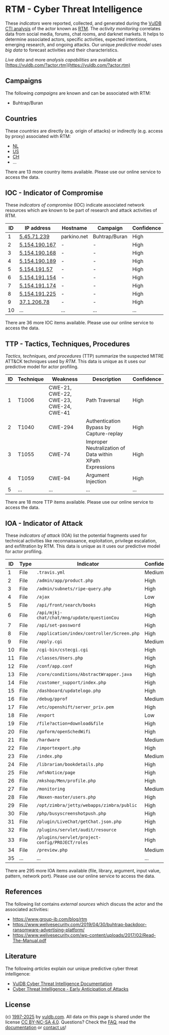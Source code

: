 # RTM - Cyber Threat Intelligence

These _indicators_ were reported, collected, and generated during the [VulDB CTI analysis](https://vuldb.com/?kb.cti) of the actor known as [RTM](https://vuldb.com/?actor.rtm). The _activity monitoring_ correlates data from social media, forums, chat rooms, and darknet markets. It helps to determine associated actors, specific activities, expected intentions, emerging research, and ongoing attacks. Our unique _predictive model_ uses _big data_ to forecast activities and their characteristics.

_Live data_ and more _analysis capabilities_ are available at [https://vuldb.com/?actor.rtm](https://vuldb.com/?actor.rtm)

## Campaigns

The following _campaigns_ are known and can be associated with RTM:

* Buhtrap/Buran

## Countries

These _countries_ are directly (e.g. origin of attacks) or indirectly (e.g. access by proxy) associated with RTM:

* [NL](https://vuldb.com/?country.nl)
* [US](https://vuldb.com/?country.us)
* [CH](https://vuldb.com/?country.ch)
* ...

There are 13 more country items available. Please use our online service to access the data.

## IOC - Indicator of Compromise

These _indicators of compromise_ (IOC) indicate associated network resources which are known to be part of research and attack activities of RTM.

ID | IP address | Hostname | Campaign | Confidence
-- | ---------- | -------- | -------- | ----------
1 | [5.45.71.239](https://vuldb.com/?ip.5.45.71.239) | parkino.net | Buhtrap/Buran | High
2 | [5.154.190.167](https://vuldb.com/?ip.5.154.190.167) | - | - | High
3 | [5.154.190.168](https://vuldb.com/?ip.5.154.190.168) | - | - | High
4 | [5.154.190.189](https://vuldb.com/?ip.5.154.190.189) | - | - | High
5 | [5.154.191.57](https://vuldb.com/?ip.5.154.191.57) | - | - | High
6 | [5.154.191.154](https://vuldb.com/?ip.5.154.191.154) | - | - | High
7 | [5.154.191.174](https://vuldb.com/?ip.5.154.191.174) | - | - | High
8 | [5.154.191.225](https://vuldb.com/?ip.5.154.191.225) | - | - | High
9 | [37.1.206.78](https://vuldb.com/?ip.37.1.206.78) | - | - | High
10 | ... | ... | ... | ...

There are 36 more IOC items available. Please use our online service to access the data.

## TTP - Tactics, Techniques, Procedures

_Tactics, techniques, and procedures_ (TTP) summarize the suspected MITRE ATT&CK techniques used by _RTM_. This data is unique as it uses our predictive model for actor profiling.

ID | Technique | Weakness | Description | Confidence
-- | --------- | -------- | ----------- | ----------
1 | T1006 | CWE-21, CWE-22, CWE-23, CWE-24, CWE-41 | Path Traversal | High
2 | T1040 | CWE-294 | Authentication Bypass by Capture-replay | High
3 | T1055 | CWE-74 | Improper Neutralization of Data within XPath Expressions | High
4 | T1059 | CWE-94 | Argument Injection | High
5 | ... | ... | ... | ...

There are 18 more TTP items available. Please use our online service to access the data.

## IOA - Indicator of Attack

These _indicators of attack_ (IOA) list the potential fragments used for technical activities like reconnaissance, exploitation, privilege escalation, and exfiltration by RTM. This data is unique as it uses our predictive model for actor profiling.

ID | Type | Indicator | Confidence
-- | ---- | --------- | ----------
1 | File | `.travis.yml` | Medium
2 | File | `/admin/app/product.php` | High
3 | File | `/admin/subnets/ripe-query.php` | High
4 | File | `/ajax` | Low
5 | File | `/api/front/search/books` | High
6 | File | `/api/mjkj-chat/chat/mng/update/questionCou` | High
7 | File | `/api/set-password` | High
8 | File | `/application/index/controller/Screen.php` | High
9 | File | `/apply.cgi` | Medium
10 | File | `/cgi-bin/cstecgi.cgi` | High
11 | File | `/classes/Users.php` | High
12 | File | `/conf/app.conf` | High
13 | File | `/core/conditions/AbstractWrapper.java` | High
14 | File | `/customer_support/index.php` | High
15 | File | `/dashboard/updatelogo.php` | High
16 | File | `/debug/pprof` | Medium
17 | File | `/etc/openshift/server_priv.pem` | High
18 | File | `/export` | Low
19 | File | `/file?action=download&file` | High
20 | File | `/goform/openSchedWifi` | High
21 | File | `/hardware` | Medium
22 | File | `/importexport.php` | High
23 | File | `/index.php` | Medium
24 | File | `/librarian/bookdetails.php` | High
25 | File | `/mfsNotice/page` | High
26 | File | `/mkshop/Men/profile.php` | High
27 | File | `/monitoring` | Medium
28 | File | `/Noxen-master/users.php` | High
29 | File | `/opt/zimbra/jetty/webapps/zimbra/public` | High
30 | File | `/php/busyscreenshotpush.php` | High
31 | File | `/plugin/LiveChat/getChat.json.php` | High
32 | File | `/plugins/servlet/audit/resource` | High
33 | File | `/plugins/servlet/project-config/PROJECT/roles` | High
34 | File | `/preview.php` | Medium
35 | ... | ... | ...

There are 295 more IOA items available (file, library, argument, input value, pattern, network port). Please use our online service to access the data.

## References

The following list contains _external sources_ which discuss the actor and the associated activities:

* https://www.group-ib.com/blog/rtm
* https://www.welivesecurity.com/2019/04/30/buhtrap-backdoor-ransomware-advertising-platform/
* https://www.welivesecurity.com/wp-content/uploads/2017/02/Read-The-Manual.pdf

## Literature

The following _articles_ explain our unique predictive cyber threat intelligence:

* [VulDB Cyber Threat Intelligence Documentation](https://vuldb.com/?kb.cti)
* [Cyber Threat Intelligence - Early Anticipation of Attacks](https://www.scip.ch/en/?labs.20201022)

## License

(c) [1997-2025](https://vuldb.com/?kb.changelog) by [vuldb.com](https://vuldb.com/?kb.about). All data on this page is shared under the license [CC BY-NC-SA 4.0](https://creativecommons.org/licenses/by-nc-sa/4.0/). Questions? Check the [FAQ](https://vuldb.com/?kb.faq), read the [documentation](https://vuldb.com/?kb) or [contact us](https://vuldb.com/?contact)!
